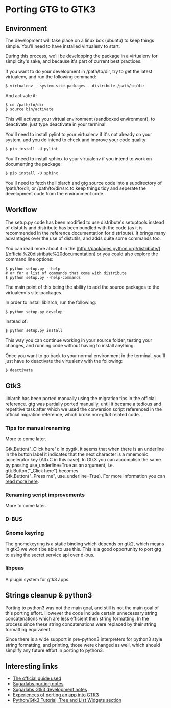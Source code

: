 # Porting GTG to GTK3

## Environment

The development will take place on a linux box (ubuntu) to keep things
simple. You'll need to have installed virtualenv to start.

During this process, we'll be developping the package in a virtualenv
for simplicity's sake, and because it's part of current best practices.

If you want to do your development in /path/to/dir, try to get the
latest virtualenv, and run the following command:

    $ virtualenv --system-site-packages --distribute /path/to/dir

And activate it:

    $ cd /path/to/dir
    $ source bin/activate

This will activate your virtual environment (sandboxed environment), to
deactivate, just type deactivate in your terminal.

You'll need to install pylint to your virtualenv if it's not already on
your system, and you do intend to check and improve your code quality:

    $ pip install -U pylint

You'll need to install sphinx to your virtualenv if you intend to work
on documenting the package:

    $ pip install -U sphinx

You'll need to fetch the liblarch and gtg source code into a
subdirectory of /path/to/dir, or /path/to/dir/src to keep things tidy
and seperate the development code from the environment code.

## Workflow

The setup.py code has been modified to use distribute's setuptools
instead of distutils and distribute has been bundled with the code (as
it is recommended in the reference documentation for distribute). It
brings many advantages over the use of distutils, and adds quite some
commands too.

You can read more about it in the
[http://packages.python.org/distribute/](/official%20distribute%20documentation)
or you could also explore the command line options:

    $ python setup.py --help
    # or for a list of commands that come with distribute
    $ python setup.py --help-commands

The main point of this being the ability to add the source packages to
the virtualenv's site-packages.

In order to install liblarch, run the following:

    $ python setup.py develop

instead of:

    $ python setup.py install

This way you can continue working in your source folder, testing your
changes, and running code without having to install anything.

Once you want to go back to your normal environment in the terminal,
you'll just have to deactivate the virtualenv with the following:

    $ deactivate

## Gtk3

liblarch has been ported manually using the migration tips in the
official reference. gtg was partially ported manually, until it became a
tedious and repetitive task after which we used the conversion script
referenced in the official migration reference, which broke non-gtk3
related code.

### Tips for manual renaming

More to come later.

Gtk.Button("\_Click here"): In pygtk, it seems that when there is an
underline in the button label it indicates that the next character is a
mnemonic accelerator key (Alt+C in this case). In Gtk3 you can
accomplish the same by passing use\_underline=True as an argument, i.e.
gtk.Button("\_Click here") becomes
Gtk.Button("\_Press me", use\_underline=True). For more information you
can [read more
here](http://python-gtk-3-tutorial.readthedocs.org/en/latest/button_widgets.html#button).

### Renaming script improvements

More to come later.

### D-BUS

### Gnome keyring

The gnomekeyring is a static binding which depends on gtk2, which means
in gtk3 we won't be able to use this. This is a good opportunity to port
gtg to using the secret service api over d-bus.

### libpeas

A plugin system for gtk3 apps.

## Strings cleanup & python3

Porting to python3 was not the main goal, and still is not the main goal
of this porting effort. However the code include certain unnecessary
string concatenations which are less efficient then string formatting.
In the process since these string concatenations were replaced by their
string formatting equivalent.

Since there is a wide support in pre-python3 interpreters for python3
style string formatting, and printing, those were changed as well, which
should simplify any future effort in porting to python3.

## Interesting links

- [The official guide used](https://live.gnome.org/PyGObject/IntrospectionPorting)
- [Sugarlabs porting notes](http://wiki.sugarlabs.org/go/Features/GTK3/Porting)
- [Sugarlabs Gtk3 development notes](http://wiki.sugarlabs.org/go/Features/GTK3/Development)
- [Experiences of porting an app into GTK3](http://www.jeremyscheff.com/2012/02/some-notes-on-porting-from-pygtk-to-pygobject/)
- [Python/Gtk3 Tutorial, Tree and List Widgets section](http://python-gtk-3-tutorial.readthedocs.org/en/latest/treeview.html)
